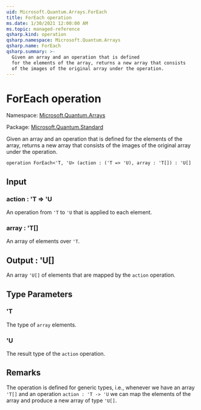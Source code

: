 ```yaml
---
uid: Microsoft.Quantum.Arrays.ForEach
title: ForEach operation
ms.date: 1/30/2021 12:00:00 AM
ms.topic: managed-reference
qsharp.kind: operation
qsharp.namespace: Microsoft.Quantum.Arrays
qsharp.name: ForEach
qsharp.summary: >-
  Given an array and an operation that is defined
  for the elements of the array, returns a new array that consists
  of the images of the original array under the operation.
---
```


# ForEach operation

Namespace: [Microsoft.Quantum.Arrays](xref:Microsoft.Quantum.Arrays)

Package: [Microsoft.Quantum.Standard](https://nuget.org/packages/Microsoft.Quantum.Standard)


Given an array and an operation that is definedfor the elements of the array, returns a new array that consistsof the images of the original array under the operation.

```qsharp
operation ForEach<'T, 'U> (action : ('T => 'U), array : 'T[]) : 'U[]
```


## Input

### action : 'T => 'U 

An operation from `'T` to `'U` that is applied to each element.


### array : 'T[]

An array of elements over `'T`.



## Output : 'U[]

An array `'U[]` of elements that are mapped by the `action` operation.

## Type Parameters

### 'T

The type of `array` elements.
### 'U

The result type of the `action` operation.

## Remarks

The operation is defined for generic types, i.e., whenever we havean array `'T[]` and an operation `action : 'T -> 'U` we can map the elementsof the array and produce a new array of type `'U[]`.